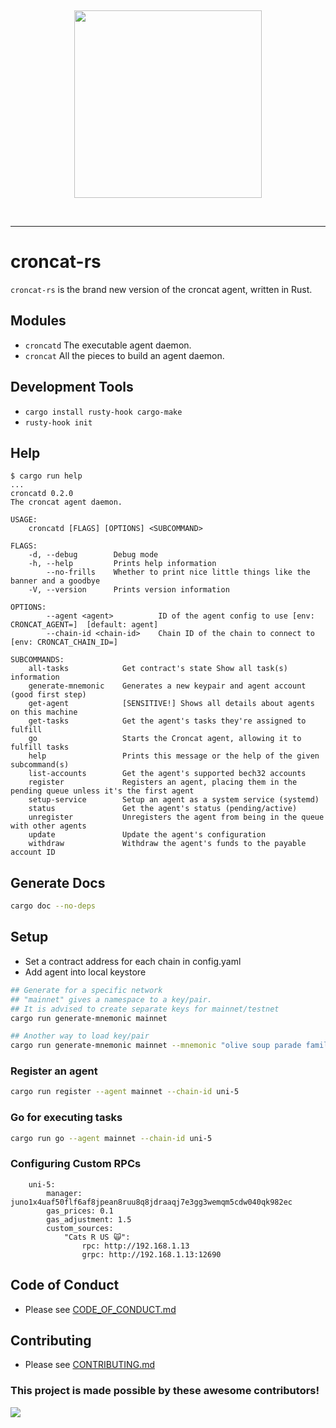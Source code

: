 &nbsp;

<div align="center">
<img width="300px" src="./croncat.png" />
</div>

&nbsp;

---

# croncat-rs

`croncat-rs` is the brand new version of the croncat agent, written in Rust.

## Modules

-   `croncatd` The executable agent daemon.
-   `croncat` All the pieces to build an agent daemon.

## Development Tools

-   `cargo install rusty-hook cargo-make`
-   `rusty-hook init`

## Help

```
$ cargo run help
...
croncatd 0.2.0
The croncat agent daemon.

USAGE:
    croncatd [FLAGS] [OPTIONS] <SUBCOMMAND>

FLAGS:
    -d, --debug        Debug mode
    -h, --help         Prints help information
        --no-frills    Whether to print nice little things like the banner and a goodbye
    -V, --version      Prints version information

OPTIONS:
        --agent <agent>          ID of the agent config to use [env: CRONCAT_AGENT=]  [default: agent]
        --chain-id <chain-id>    Chain ID of the chain to connect to [env: CRONCAT_CHAIN_ID=]

SUBCOMMANDS:
    all-tasks            Get contract's state Show all task(s) information
    generate-mnemonic    Generates a new keypair and agent account (good first step)
    get-agent            [SENSITIVE!] Shows all details about agents on this machine
    get-tasks            Get the agent's tasks they're assigned to fulfill
    go                   Starts the Croncat agent, allowing it to fulfill tasks
    help                 Prints this message or the help of the given subcommand(s)
    list-accounts        Get the agent's supported bech32 accounts
    register             Registers an agent, placing them in the pending queue unless it's the first agent
    setup-service        Setup an agent as a system service (systemd)
    status               Get the agent's status (pending/active)
    unregister           Unregisters the agent from being in the queue with other agents
    update               Update the agent's configuration
    withdraw             Withdraw the agent's funds to the payable account ID

```

## Generate Docs

```bash
cargo doc --no-deps
```

## Setup

-   Set a contract address for each chain in config.yaml
-   Add agent into local keystore

```bash
## Generate for a specific network
## "mainnet" gives a namespace to a key/pair.
## It is advised to create separate keys for mainnet/testnet
cargo run generate-mnemonic mainnet

## Another way to load key/pair
cargo run generate-mnemonic mainnet --mnemonic "olive soup parade family educate congress hurt dwarf mom this position hungry unaware aunt swamp sunny analyst wrestle fashion main knife start coffee air"
```

### Register an agent

```bash
cargo run register --agent mainnet --chain-id uni-5
```

### Go for executing tasks

```bash
cargo run go --agent mainnet --chain-id uni-5
```

### Configuring Custom RPCs
```
    uni-5:
        manager: juno1x4uaf50flf6af8jpean8ruu8q8jdraaqj7e3gg3wemqm5cdw040qk982ec
        gas_prices: 0.1
        gas_adjustment: 1.5
        custom_sources:
            "Cats R US 🙀":
                rpc: http://192.168.1.13
                grpc: http://192.168.1.13:12690
```

## Code of Conduct

-   Please see [CODE_OF_CONDUCT.md](./CODE_OF_CONDUCT.md)

## Contributing

-   Please see [CONTRIBUTING.md](./CONTRIBUTING.md)

### This project is made possible by these awesome contributors!

<a href="https://github.com/CronCats/croncat-rs/graphs/contributors">
  <img src="https://contrib.rocks/image?repo=CronCats/croncat-rs" />
</a>
